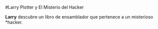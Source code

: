 #Larry Plotter y El Misterio del Hacker

**Larry** descubre un libro de ensamblador que pertenece a un misterioso 
*hacker.
